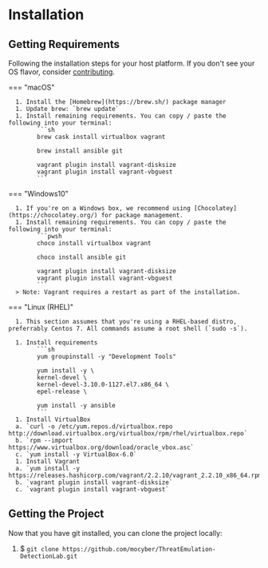 # Installation


## Getting Requirements
Following the installation steps for your host platform. If you don't see your OS flavor, consider [contributing](#).


=== "macOS"
  
      1. Install the [Homebrew](https://brew.sh/) package manager
      1. Update brew: `brew update`
      1. Install remaining requirements. You can copy / paste the following into your terminal:
            ```sh
            brew cask install virtualbox vagrant

            brew install ansible git

            vagrant plugin install vagrant-disksize
            vagrant plugin install vagrant-vbguest
            ```


=== "Windows10"
  
      1. If you're on a Windows box, we recommend using [Chocolatey](https://chocolatey.org/) for package management.
      1. Install remaining requirements. You can copy / paste the following into your terminal:
            ```pwsh
            choco install virtualbox vagrant

            choco install ansible git

            vagrant plugin install vagrant-disksize
            vagrant plugin install vagrant-vbguest
            ```
      > Note: Vagrant requires a restart as part of the installation.

=== "Linux (RHEL)"

      1. This section assumes that you're using a RHEL-based distro, preferrably Centos 7. All commands assume a root shell (`sudo -s`).
      
      1. Install requirements
            ```sh
            yum groupinstall -y "Development Tools"

            yum install -y \
            kernel-devel \
            kernel-devel-3.10.0-1127.el7.x86_64 \
            epel-release \

            yum install -y ansible
            ```
      1. Install VirtualBox  
      a. `curl -o /etc/yum.repos.d/virtualbox.repo http://download.virtualbox.org/virtualbox/rpm/rhel/virtualbox.repo`  
      b. `rpm --import https://www.virtualbox.org/download/oracle_vbox.asc`  
      c. `yum install -y VirtualBox-6.0`      
      1. Install Vagrant  
      a. `yum install -y https://releases.hashicorp.com/vagrant/2.2.10/vagrant_2.2.10_x86_64.rpm`  
      b. `vagrant plugin install vagrant-disksize`  
      c. `vagrant plugin install vagrant-vbguest`  




## Getting the Project

Now that you have git installed, you can clone the project locally:  

1. $ `git clone https://github.com/mocyber/ThreatEmulation-DetectionLab.git`